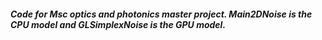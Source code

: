 ##### Code for Msc optics and photonics master project. Main2DNoise is the CPU model and GLSimplexNoise is the GPU model.
